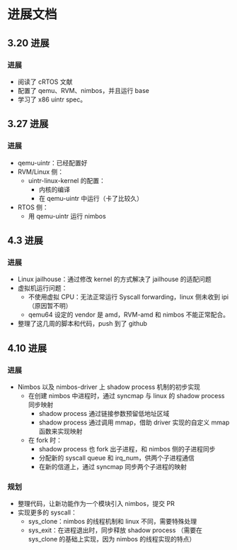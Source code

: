 # 进展文档
## 3.20 进展
### 进展
- 阅读了 cRTOS 文献
- 配置了 qemu、RVM、nimbos，并且运行 base
- 学习了 x86 uintr spec。
## 3.27 进展
### 进展
- qemu-uintr：已经配置好
- RVM/Linux 侧：
  - uintr-linux-kernel 的配置：
    - 内核的编译
    - 在 qemu-uintr 中运行（卡了比较久）
- RTOS 侧：
  -  用 qemu-uintr 运行 nimbos

## 4.3 进展
### 进展
- Linux jailhouse：通过修改 kernel 的方式解决了 jailhouse 的适配问题
- 虚拟机运行问题：
  - 不使用虚拟 CPU：无法正常运行 Syscall forwarding，linux 侧未收到 ipi（原因暂不明）
  - qemu64 设定的 vendor 是 amd，RVM-amd 和 nimbos 不能正常配合。
- 整理了这几周的脚本和代码，push 到了 github

## 4.10 进展
### 进展
- Nimbos 以及 nimbos-driver 上 shadow process 机制的初步实现
  - 在创建 nimbos 中进程时，通过 syncmap 与 linux 的 shadow process 同步映射
    - shadow process 通过链接参数预留低地址区域
    - shadow process 通过调用 mmap，借助 driver 实现的自定义 mmap 函数来实现映射
  - 在 fork 时：
    - shadow process 也 fork 出子进程，和 nimbos 侧的子进程同步
    - 分配新的 syscall queue 和 irq_num，供两个子进程通信
    - 在新的信道上，通过 syncmap 同步两个子进程的映射
### 规划
- 整理代码，让新功能作为一个模块引入 nimbos，提交 PR
- 实现更多的 syscall：
  - sys_clone：nimbos 的线程机制和 linux 不同，需要特殊处理
  - sys_exit：在进程退出时，同步释放 shadow process （需要在 sys_clone 的基础上实现，因为 nimbos 的线程实现的特点）
